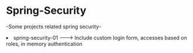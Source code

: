 # Spring-Security
-Some projects related spring security-
<li>spring-security-01 ---> Include custom login form, accesses based on roles, in memory authentication </li>
